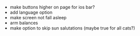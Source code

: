 - make buttons higher on page for ios bar?
- add language option
- make screen not fall asleep
- arm balances
- make option to skip sun salutations (maybe true for all cats?)